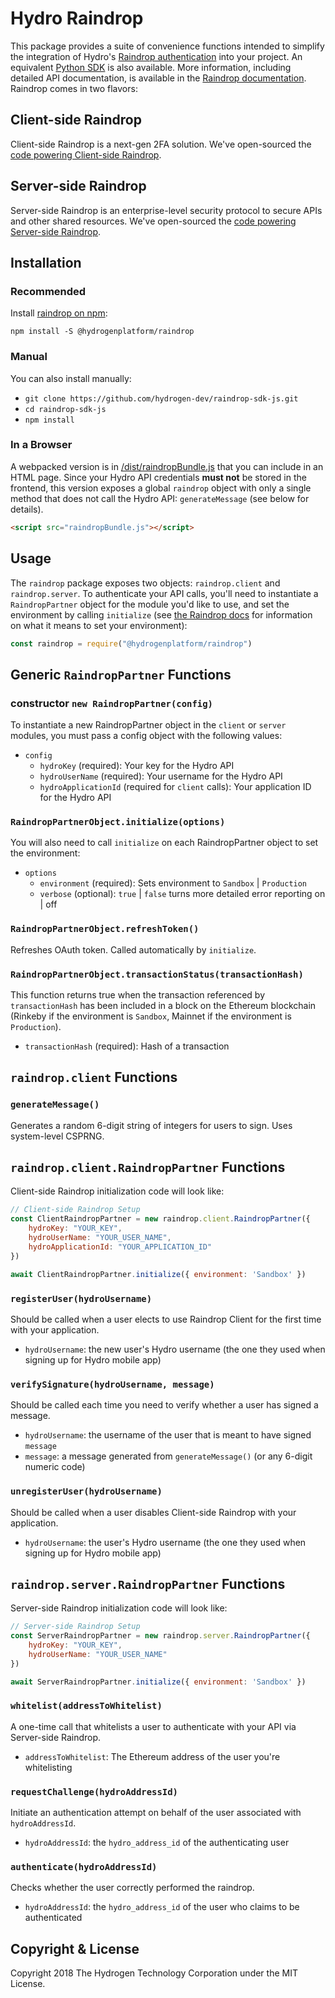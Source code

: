 # Hydro Raindrop
This package provides a suite of convenience functions intended to simplify the integration of Hydro's [Raindrop authentication](https://www.hydrogenplatform.com/hydro) into your project. An equivalent [Python SDK](https://github.com/hydrogen-dev/raindrop-sdk-python) is also available. More information, including detailed API documentation, is available in the [Raindrop documentation](https://www.hydrogenplatform.com/docs/hydro/v1/#Raindrop). Raindrop comes in two flavors:

## Client-side Raindrop
Client-side Raindrop is a next-gen 2FA solution. We've open-sourced the [code powering Client-side Raindrop](https://github.com/hydrogen-dev/smart-contracts/tree/master/raindrop-client).


## Server-side Raindrop
Server-side Raindrop is an enterprise-level security protocol to secure APIs and other shared resources. We've open-sourced the [code powering Server-side Raindrop](https://github.com/hydrogen-dev/smart-contracts/tree/master/hydro-token-and-raindrop-enterprise).


## Installation
### Recommended
Install [raindrop on npm](https://www.npmjs.com/package/@hydrogenplatform/raindrop):
```shell
npm install -S @hydrogenplatform/raindrop
```

### Manual
You can also install manually:
- `git clone https://github.com/hydrogen-dev/raindrop-sdk-js.git`
- `cd raindrop-sdk-js`
- `npm install`

### In a Browser
A webpacked version is in [/dist/raindropBundle.js](./dist/raindropBundle.js) that you can include in an HTML page. Since your Hydro API credentials **must not** be stored in the frontend, this version exposes a global `raindrop` object with only a single method that does not call the Hydro API: `generateMessage` (see below for details).

```html
<script src="raindropBundle.js"></script>
```


## Usage
The `raindrop` package exposes two objects: `raindrop.client` and `raindrop.server`. To authenticate your API calls, you'll need to instantiate a `RaindropPartner` object for the module you'd like to use, and set the environment by calling `initialize` (see [the Raindrop docs](https://www.hydrogenplatform.com/docs/hydro/v1/#Environment) for information on what it means to set your environment):

```javascript
const raindrop = require("@hydrogenplatform/raindrop")
```

## Generic `RaindropPartner` Functions
### constructor `new RaindropPartner(config)`
To instantiate a new RaindropPartner object in the `client` or `server` modules, you must pass a config object with the following values:
- `config`
  - `hydroKey` (required): Your key for the Hydro API
  - `hydroUserName` (required): Your username for the Hydro API
  - `hydroApplicationId` (required for `client` calls): Your application ID for the Hydro API

### `RaindropPartnerObject.initialize(options)`
You will also need to call `initialize` on each RaindropPartner object to set the environment:
- `options`
  - `environment` (required): Sets environment to `Sandbox` | `Production`
  - `verbose` (optional): `true` | `false` turns more detailed error reporting on | off

### `RaindropPartnerObject.refreshToken()`
Refreshes OAuth token. Called automatically by `initialize`.

### `RaindropPartnerObject.transactionStatus(transactionHash)`
This function returns true when the transaction referenced by `transactionHash` has been included in a block on the Ethereum blockchain (Rinkeby if the environment is `Sandbox`, Mainnet if the environment is `Production`).
- `transactionHash` (required): Hash of a transaction

## `raindrop.client` Functions

### `generateMessage()`
Generates a random 6-digit string of integers for users to sign. Uses system-level CSPRNG.

## `raindrop.client.RaindropPartner` Functions
Client-side Raindrop initialization code will look like:

```javascript
// Client-side Raindrop Setup
const ClientRaindropPartner = new raindrop.client.RaindropPartner({
    hydroKey: "YOUR_KEY",
    hydroUserName: "YOUR_USER_NAME",
    hydroApplicationId: "YOUR_APPLICATION_ID"
})

await ClientRaindropPartner.initialize({ environment: 'Sandbox' })
```

### `registerUser(hydroUsername)`
Should be called when a user elects to use Raindrop Client for the first time with your application.
- `hydroUsername`: the new user's Hydro username (the one they used when signing up for Hydro mobile app)

### `verifySignature(hydroUsername, message)`
Should be called each time you need to verify whether a user has signed a message.
- `hydroUsername`: the username of the user that is meant to have signed `message`
- `message`: a message generated from `generateMessage()` (or any 6-digit numeric code)

### `unregisterUser(hydroUsername)`
Should be called when a user disables Client-side Raindrop with your application.
- `hydroUsername`: the user's Hydro username (the one they used when signing up for Hydro mobile app)

## `raindrop.server.RaindropPartner` Functions
Server-side Raindrop initialization code will look like:

```javascript
// Server-side Raindrop Setup
const ServerRaindropPartner = new raindrop.server.RaindropPartner({
    hydroKey: "YOUR_KEY",
    hydroUserName: "YOUR_USER_NAME"
})

await ServerRaindropPartner.initialize({ environment: 'Sandbox' })
```

### `whitelist(addressToWhitelist)`
A one-time call that whitelists a user to authenticate with your API via Server-side Raindrop.
- `addressToWhitelist`: The Ethereum address of the user you're whitelisting

### `requestChallenge(hydroAddressId)`
Initiate an authentication attempt on behalf of the user associated with `hydroAddressId`.
- `hydroAddressId`: the `hydro_address_id` of the authenticating user

### `authenticate(hydroAddressId)`
Checks whether the user correctly performed the raindrop.
- `hydroAddressId`: the `hydro_address_id` of the user who claims to be authenticated

## Copyright & License
Copyright 2018 The Hydrogen Technology Corporation under the MIT License.
